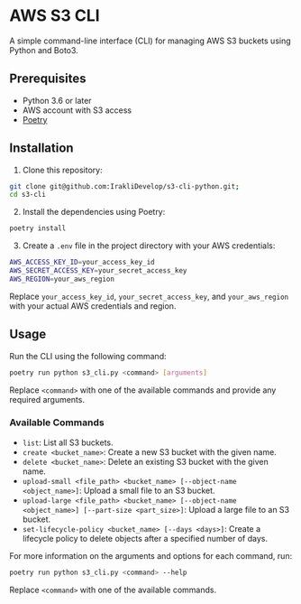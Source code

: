 # AWS S3 CLI

A simple command-line interface (CLI) for managing AWS S3 buckets using Python and Boto3.

## Prerequisites

- Python 3.6 or later
- AWS account with S3 access
- [Poetry](https://python-poetry.org/)

## Installation

1. Clone this repository:

```bash
git clone git@github.com:IrakliDevelop/s3-cli-python.git;
cd s3-cli
```

2. Install the dependencies using Poetry:

```bash
poetry install
```

3. Create a `.env` file in the project directory with your AWS credentials:

```bash
AWS_ACCESS_KEY_ID=your_access_key_id
AWS_SECRET_ACCESS_KEY=your_secret_access_key
AWS_REGION=your_aws_region
```

Replace `your_access_key_id`, `your_secret_access_key`, and `your_aws_region` with your actual AWS credentials and region.

## Usage

Run the CLI using the following command:
```bash
poetry run python s3_cli.py <command> [arguments]
```

Replace `<command>` with one of the available commands and provide any required arguments.

### Available Commands

- `list`: List all S3 buckets.
- `create <bucket_name>`: Create a new S3 bucket with the given name.
- `delete <bucket_name>`: Delete an existing S3 bucket with the given name.
- `upload-small <file_path> <bucket_name> [--object-name <object_name>]`: Upload a small file to an S3 bucket.
- `upload-large <file_path> <bucket_name> [--object-name <object_name>] [--part-size <part_size>]`: Upload a large file to an S3 bucket.
- `set-lifecycle-policy <bucket_name> [--days <days>]`: Create a lifecycle policy to delete objects after a specified number of days.

For more information on the arguments and options for each command, run:
```bash
poetry run python s3_cli.py <command> --help
```

Replace `<command>` with one of the available commands.

